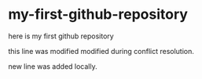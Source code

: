 # my-first-github-repository

here is my first github repository

this line was modified modified during conflict resolution.

new line was added locally.
